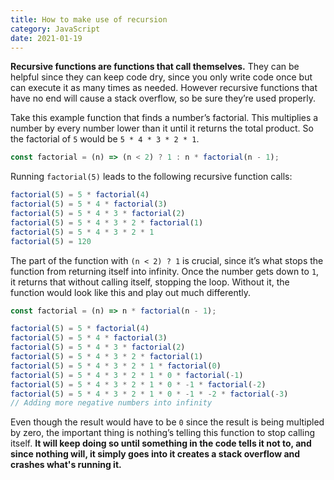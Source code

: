 ```yaml
---
title: How to make use of recursion
category: JavaScript
date: 2021-01-19
---
```


**Recursive functions are functions that call themselves.** They can be helpful since they can keep code dry, since you only write code once but can execute it as many times as needed. However recursive functions that have no end will cause a stack overflow, so be sure they’re used properly.

Take this example function that finds a number’s factorial. This multiplies a number by every number lower than it until it returns the total product. So the factorial of `5` would be `5 * 4 * 3 * 2 * 1`.

```javascript
const factorial = (n) => (n < 2) ? 1 : n * factorial(n - 1);
```

Running `factorial(5)` leads to the following recursive function calls:

```javascript
factorial(5) = 5 * factorial(4)
factorial(5) = 5 * 4 * factorial(3)
factorial(5) = 5 * 4 * 3 * factorial(2)
factorial(5) = 5 * 4 * 3 * 2 * factorial(1)
factorial(5) = 5 * 4 * 3 * 2 * 1
factorial(5) = 120
```

The part of the function with `(n < 2) ? 1` is crucial, since it’s what stops the function from returning itself into infinity. Once the number gets down to `1`, it returns that without calling itself, stopping the loop. Without it, the function would look like this and play out much differently.

```javascript
const factorial = (n) => n * factorial(n - 1);

factorial(5) = 5 * factorial(4)
factorial(5) = 5 * 4 * factorial(3)
factorial(5) = 5 * 4 * 3 * factorial(2)
factorial(5) = 5 * 4 * 3 * 2 * factorial(1)
factorial(5) = 5 * 4 * 3 * 2 * 1 * factorial(0)
factorial(5) = 5 * 4 * 3 * 2 * 1 * 0 * factorial(-1)
factorial(5) = 5 * 4 * 3 * 2 * 1 * 0 * -1 * factorial(-2)
factorial(5) = 5 * 4 * 3 * 2 * 1 * 0 * -1 * -2 * factorial(-3)
// Adding more negative numbers into infinity
```

Even though the result would have to be `0` since the result is being multipled by zero, the important thing is nothing’s telling this function to stop calling itself. **It will keep doing so until something in the code tells it not to, and since nothing will, it simply goes into it creates a stack overflow and crashes what's running it.**
